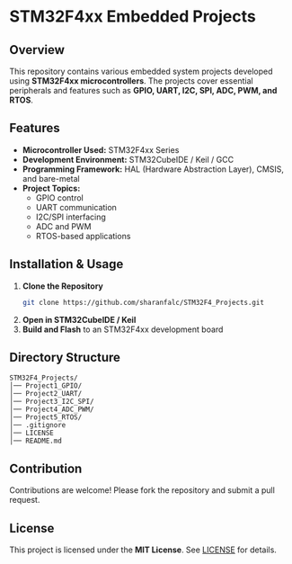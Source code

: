 # STM32F4xx Embedded Projects

## Overview
This repository contains various embedded system projects developed using **STM32F4xx microcontrollers**. The projects cover essential peripherals and features such as **GPIO, UART, I2C, SPI, ADC, PWM, and RTOS**.

## Features
- **Microcontroller Used:** STM32F4xx Series
- **Development Environment:** STM32CubeIDE / Keil / GCC
- **Programming Framework:** HAL (Hardware Abstraction Layer), CMSIS, and bare-metal
- **Project Topics:**
  - GPIO control
  - UART communication
  - I2C/SPI interfacing
  - ADC and PWM
  - RTOS-based applications
  
## Installation & Usage
1. **Clone the Repository**
   ```sh
   git clone https://github.com/sharanfalc/STM32F4_Projects.git
   ```
2. **Open in STM32CubeIDE / Keil**
3. **Build and Flash** to an STM32F4xx development board

## Directory Structure
```
STM32F4_Projects/
│── Project1_GPIO/
│── Project2_UART/
│── Project3_I2C_SPI/
│── Project4_ADC_PWM/
│── Project5_RTOS/
│── .gitignore
│── LICENSE
│── README.md
```

## Contribution
Contributions are welcome! Please fork the repository and submit a pull request.

## License
This project is licensed under the **MIT License**. See [LICENSE](LICENSE) for details.
